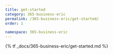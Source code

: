```yaml
---
title: get-started
category: 365-business-eric
permalink: /365-business-eric/get-started/
order: 1

namespace: 365-business-eric
---
```


{% tf _docs/365-business-eric/get-started.md %}